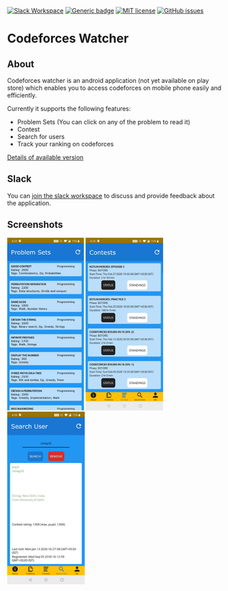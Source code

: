[![Slack Workspace](https://img.shields.io/badge/Slack_Workspace-Join-Blue.svg)](https://codeforceswatcher-322.slack.com) [![Generic badge](https://img.shields.io/badge/Download_Latest_Version-v1.0.0-red.svg)](./Builds/codeforces-watcher-v1.0.0.apk) [![MIT license](https://img.shields.io/badge/License-MIT-blue.svg)](./LICENSE) [![GitHub issues](https://img.shields.io/github/issues/Chirag161198/codeforces-watcher.svg)](https://GitHub.com/Chirag161198/codeforces-watcher/issues/) 

# Codeforces Watcher

## About

Codeforces watcher is an android application (not yet available on play store) which enables you to access codeforces on mobile phone easily and efficiently.  

Currently it supports the following features:
- Problem Sets (You can click on any of the problem to read it)
- Contest
- Search for users
- Track your ranking on codeforces 

[Details of available version](./Builds/README.md)

## Slack
You can [join the slack workspace](https://codeforceswatcher-322.slack.com) to discuss and provide feedback about the application.

## Screenshots
<img src="./Screenshots/Problems.jpg" height="400px">
<img src="./Screenshots/Contest.jpg" height="400px">
<img src="./Screenshots/Search.jpg" height="400px">